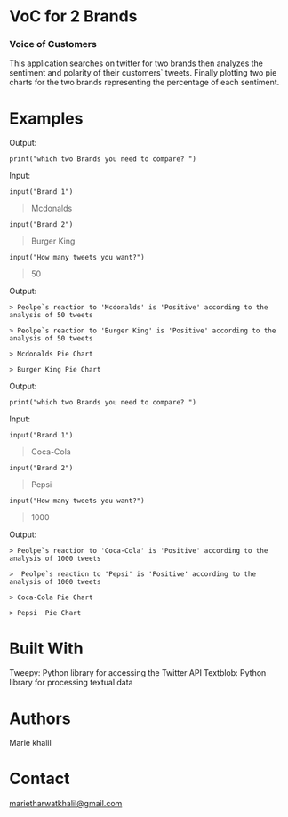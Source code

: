 # VoC for 2 Brands
### Voice of Customers 
 This application searches on twitter for two brands then analyzes the sentiment and polarity of their customers` tweets. Finally plotting  two pie charts for the two brands representing the percentage of each sentiment.
# Examples

Output:
```
print("which two Brands you need to compare? ")
```

Input:
```
input("Brand 1") 
```

> Mcdonalds 
```
input("Brand 2") 
```
> Burger King
```
input("How many tweets you want?")
```
> 50


Output:
```
> Peolpe`s reaction to 'Mcdonalds' is 'Positive' according to the analysis of 50 tweets 

> Peolpe`s reaction to 'Burger King' is 'Positive' according to the analysis of 50 tweets 

> Mcdonalds Pie Chart 

> Burger King Pie Chart 
```

Output:
```
print("which two Brands you need to compare? ")
```
Input:
```
input("Brand 1") 
```
> Coca-Cola 
```
input("Brand 2") 
```
> Pepsi
```
input("How many tweets you want?")
```
> 1000


Output:
```
> Peolpe`s reaction to 'Coca-Cola' is 'Positive' according to the analysis of 1000 tweets 

>  Peolpe`s reaction to 'Pepsi' is 'Positive' according to the analysis of 1000 tweets 

> Coca-Cola Pie Chart 

> Pepsi  Pie Chart 
```

# Built With
Tweepy: Python library for accessing the Twitter API
Textblob: Python library for processing textual data
# Authors
Marie khalil
# Contact
marietharwatkhalil@gmail.com
